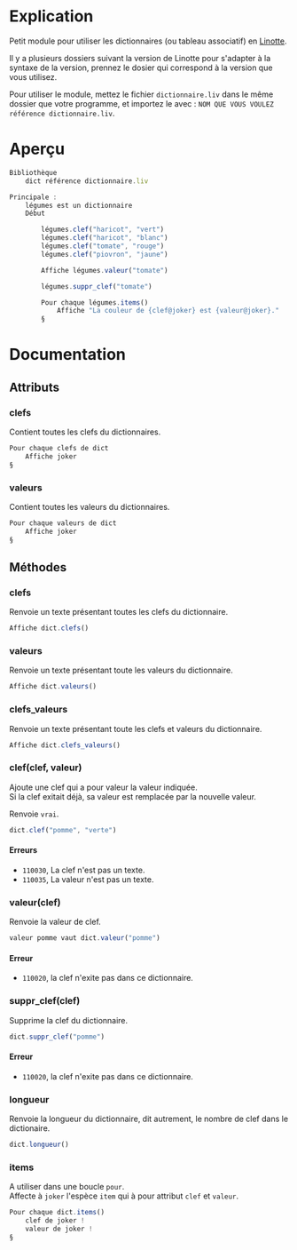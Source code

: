 
# Explication

Petit module pour utiliser les dictionnaires (ou tableau associatif) en [Linotte](https://github.com/cpc6128/LangageLinotte).  
  
Il y a plusieurs dossiers suivant la version de Linotte pour s'adapter à la syntaxe de la version, prennez le dosier qui correspond à la version que vous utilisez.  
  
Pour utiliser le module, mettez le fichier `dictionnaire.liv` dans le même dossier que votre programme, et importez le avec : `NOM QUE VOUS VOULEZ référence dictionnaire.liv`.  

# Aperçu

```js
Bibliothèque
    dict référence dictionnaire.liv

Principale :
    légumes est un dictionnaire
    Début

        légumes.clef("haricot", "vert")
        légumes.clef("haricot", "blanc")
        légumes.clef("tomate", "rouge")
        légumes.clef("piovron", "jaune")

        Affiche légumes.valeur("tomate")

        légumes.suppr_clef("tomate")

        Pour chaque légumes.items()
            Affiche "La couleur de {clef@joker} est {valeur@joker}."
        §
```

# Documentation

## Attributs

### clefs

Contient toutes les clefs du dictionnaires.

```js
Pour chaque clefs de dict
    Affiche joker
§
```

### valeurs

Contient toutes les valeurs du dictionnaires.

```js
Pour chaque valeurs de dict
    Affiche joker
§
```

## Méthodes

### clefs

Renvoie un texte présentant toutes les clefs du dictionnaire.

```js
Affiche dict.clefs()
```

### valeurs

Renvoie un texte présentant toute les valeurs du dictionnaire.

```js
Affiche dict.valeurs()
```

### clefs_valeurs

Renvoie un texte présentant toute les clefs et valeurs du dictionnaire.

```js
Affiche dict.clefs_valeurs()
```

### clef(clef, valeur)

Ajoute une clef qui a pour valeur la valeur indiquée.  
Si la clef exitait déjà, sa valeur est remplacée par la nouvelle valeur.  
  
Renvoie `vrai`.  

```js
dict.clef("pomme", "verte")
```

#### Erreurs

- `110030`, La clef n'est pas un texte.
- `110035`, La valeur n'est pas un texte.

### valeur(clef)

Renvoie la valeur de clef.  

```js
valeur pomme vaut dict.valeur("pomme")
```

#### Erreur

- `110020`, la clef n'exite pas dans ce dictionnaire.

### suppr_clef(clef)

Supprime la clef du dictionnaire.  

```js
dict.suppr_clef("pomme")
```

#### Erreur

- `110020`, la clef n'exite pas dans ce dictionnaire.

### longueur

Renvoie la longueur du dictionnaire, dit autrement, le nombre de clef dans le dictionaire.  

```js
dict.longueur()
```

### items

A utiliser dans une boucle `pour`.  
Affecte à `joker` l'espèce `item` qui à pour attribut `clef` et `valeur`.   

```js
Pour chaque dict.items()
    clef de joker !
    valeur de joker !
§
```